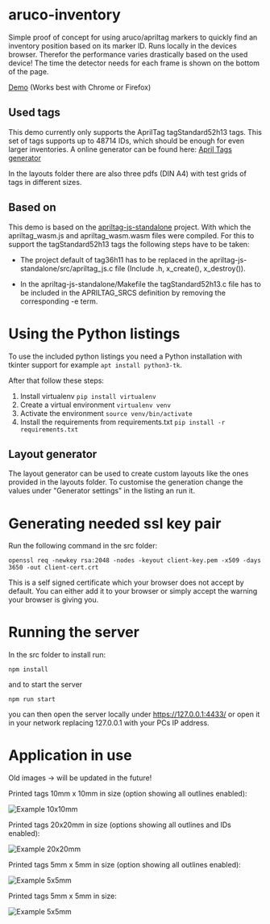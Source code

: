 # aruco-inventory
Simple proof of concept for using aruco/apriltag markers to quickly find an inventory position based on its marker ID.
Runs locally in the devices browser. Therefor the performance varies drastically based on the used device!
The time the detector needs for each frame is shown on the bottom of the page.

[Demo](https://tecmarek.github.io/aruco-inventory/) (Works best with Chrome or Firefox)

## Used tags
This demo currently only supports the AprilTag tagStandard52h13 tags.
This set of tags supports up to 48714 IDs, which should be enough for even larger inventories.
A online generator can be found here: [April Tags generator](https://chaitanyantr.github.io/apriltag.html)

In the layouts folder there are also three pdfs (DIN A4) with test grids of tags in different sizes.


## Based on
This demo is based on the [apriltag-js-standalone](https://github.com/arenaxr/apriltag-js-standalone) project.
With which the apriltag_wasm.js and apriltag_wasm.wasm files were compiled. For this to support the tagStandard52h13 tags the following steps have to be taken:

- The project default of tag36h11 has to be replaced in the apriltag-js-standalone/src/apriltag_js.c file (Include .h, x_create(), x_destroy()).

- In the apriltag-js-standalone/Makefile the tagStandard52h13.c file has to be included in the APRILTAG_SRCS definition by removing the corresponding -e term.

# Using the Python listings
To use the included python listings you need a Python installation with tkinter support for example `apt install python3-tk`.

After that follow these steps:

1. Install virtualenv `pip install virtualenv`
2. Create a virtual environment `virtualenv venv`
3. Activate the environment `source venv/bin/activate`
4. Install the requirements from requirements.txt `pip install -r requirements.txt`

## Layout generator
The layout generator can be used to create custom layouts like the ones provided in the layouts folder. To customise the generation change the values under "Generator settings" in the listing an run it.

# Generating needed ssl key pair
Run the following command in the src folder:

    openssl req -newkey rsa:2048 -nodes -keyout client-key.pem -x509 -days 3650 -out client-cert.crt

This is a self signed certificate which your browser does not accept by default. You can either add it to your browser or simply accept the warning your browser is giving you.

# Running the server
In the src folder to install run:

    npm install

and to start the server

    npm run start

you can then open the server locally under https://127.0.0.1:4433/ or open it in your network replacing 127.0.0.1 with your PCs IP address.

# Application in use

Old images -> will be updated in the future!

Printed tags 10mm x 10mm in size (option showing all outlines enabled):

![Example 10x10mm](docs/example_10x10mm.jpg)


Printed tags 20x20mm in size (options showing all outlines and IDs enabled):

![Example 20x20mm](docs/example_20x20mm.jpg)

Printed tags 5mm x 5mm in size (option showing all outlines enabled):

![Example 5x5mm](docs/example_5x5mm.jpg)

Printed tags 5mm x 5mm in size:

![Example 5x5mm](docs/example_5x5mm_only_highlight.jpg)